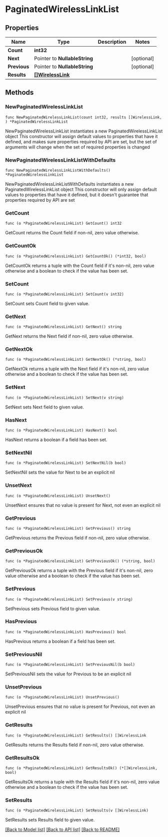 # PaginatedWirelessLinkList

## Properties

Name | Type | Description | Notes
------------ | ------------- | ------------- | -------------
**Count** | **int32** |  | 
**Next** | Pointer to **NullableString** |  | [optional] 
**Previous** | Pointer to **NullableString** |  | [optional] 
**Results** | [**[]WirelessLink**](WirelessLink.md) |  | 

## Methods

### NewPaginatedWirelessLinkList

`func NewPaginatedWirelessLinkList(count int32, results []WirelessLink, ) *PaginatedWirelessLinkList`

NewPaginatedWirelessLinkList instantiates a new PaginatedWirelessLinkList object
This constructor will assign default values to properties that have it defined,
and makes sure properties required by API are set, but the set of arguments
will change when the set of required properties is changed

### NewPaginatedWirelessLinkListWithDefaults

`func NewPaginatedWirelessLinkListWithDefaults() *PaginatedWirelessLinkList`

NewPaginatedWirelessLinkListWithDefaults instantiates a new PaginatedWirelessLinkList object
This constructor will only assign default values to properties that have it defined,
but it doesn't guarantee that properties required by API are set

### GetCount

`func (o *PaginatedWirelessLinkList) GetCount() int32`

GetCount returns the Count field if non-nil, zero value otherwise.

### GetCountOk

`func (o *PaginatedWirelessLinkList) GetCountOk() (*int32, bool)`

GetCountOk returns a tuple with the Count field if it's non-nil, zero value otherwise
and a boolean to check if the value has been set.

### SetCount

`func (o *PaginatedWirelessLinkList) SetCount(v int32)`

SetCount sets Count field to given value.


### GetNext

`func (o *PaginatedWirelessLinkList) GetNext() string`

GetNext returns the Next field if non-nil, zero value otherwise.

### GetNextOk

`func (o *PaginatedWirelessLinkList) GetNextOk() (*string, bool)`

GetNextOk returns a tuple with the Next field if it's non-nil, zero value otherwise
and a boolean to check if the value has been set.

### SetNext

`func (o *PaginatedWirelessLinkList) SetNext(v string)`

SetNext sets Next field to given value.

### HasNext

`func (o *PaginatedWirelessLinkList) HasNext() bool`

HasNext returns a boolean if a field has been set.

### SetNextNil

`func (o *PaginatedWirelessLinkList) SetNextNil(b bool)`

 SetNextNil sets the value for Next to be an explicit nil

### UnsetNext
`func (o *PaginatedWirelessLinkList) UnsetNext()`

UnsetNext ensures that no value is present for Next, not even an explicit nil
### GetPrevious

`func (o *PaginatedWirelessLinkList) GetPrevious() string`

GetPrevious returns the Previous field if non-nil, zero value otherwise.

### GetPreviousOk

`func (o *PaginatedWirelessLinkList) GetPreviousOk() (*string, bool)`

GetPreviousOk returns a tuple with the Previous field if it's non-nil, zero value otherwise
and a boolean to check if the value has been set.

### SetPrevious

`func (o *PaginatedWirelessLinkList) SetPrevious(v string)`

SetPrevious sets Previous field to given value.

### HasPrevious

`func (o *PaginatedWirelessLinkList) HasPrevious() bool`

HasPrevious returns a boolean if a field has been set.

### SetPreviousNil

`func (o *PaginatedWirelessLinkList) SetPreviousNil(b bool)`

 SetPreviousNil sets the value for Previous to be an explicit nil

### UnsetPrevious
`func (o *PaginatedWirelessLinkList) UnsetPrevious()`

UnsetPrevious ensures that no value is present for Previous, not even an explicit nil
### GetResults

`func (o *PaginatedWirelessLinkList) GetResults() []WirelessLink`

GetResults returns the Results field if non-nil, zero value otherwise.

### GetResultsOk

`func (o *PaginatedWirelessLinkList) GetResultsOk() (*[]WirelessLink, bool)`

GetResultsOk returns a tuple with the Results field if it's non-nil, zero value otherwise
and a boolean to check if the value has been set.

### SetResults

`func (o *PaginatedWirelessLinkList) SetResults(v []WirelessLink)`

SetResults sets Results field to given value.



[[Back to Model list]](../README.md#documentation-for-models) [[Back to API list]](../README.md#documentation-for-api-endpoints) [[Back to README]](../README.md)


